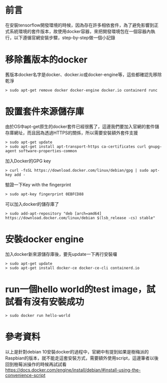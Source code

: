 # 前言
在安裝tensorflow開發環境的時候，因為存在許多相依套件，為了避免影響到正式系統環境的套件版本，故使用docker容器，來把開發環境包在一個容器內執行，以下遵循官網安裝步驟，step-by-step做一個小記錄

# 移除舊版本的docker
舊版本docker名字是docker、docker.io或docker-engine等，這些都確認先移除乾淨
```
> sudo apt-get remove docker docker-engine docker.io containerd runc
```

# 設置套件來源儲存庫
由於OS中apt-get原生的docker套件已經很舊了，這邊我們要加入官網的套件儲存庫網址，而且因為透過HTTPS的關係，所以需要安裝額外套件支援
```
> sudo apt-get update
> sudo apt-get install apt-transport-https ca-certificates curl gnupg-agent software-properties-common
```
加入Docker的GPG key
```
> curl -fsSL https://download.docker.com/linux/debian/gpg | sudo apt-key add -
```
驗證一下Key with the fingerprint
```
> sudo apt-key fingerprint 0EBFCD88
```
可以加入docker的儲存庫了
```
> sudo add-apt-repository "deb [arch=amd64] https://download.docker.com/linux/debian $(lsb_release -cs) stable"
```

# 安裝docker engine
加入docker新來源儲存庫後，要先update一下再行安裝囉
```
> sudo apt-get update
> sudo apt-get install docker-ce docker-ce-cli containerd.io
```

# run一個hello world的test image，試試看有沒有安裝成功
```
> sudo docker run hello-world
```

# 參考資料
以上是針對debian 10安裝docker的過程中，官網中有提到如果是樹梅派的Raspbian的版本，就不能走這套安裝方式，需要額外使用script，這邊筆者以後回到樹莓派操作的時候再試試看
https://docs.docker.com/engine/install/debian/#install-using-the-convenience-script
